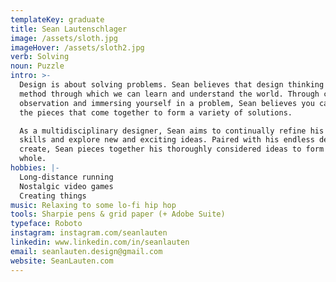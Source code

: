 ```yaml
---
templateKey: graduate
title: Sean Lautenschlager
image: /assets/sloth.jpg
imageHover: /assets/sloth2.jpg
verb: Solving
noun: Puzzle
intro: >-
  Design is about solving problems. Sean believes that design thinking is the
  method through which we can learn and understand the world. Through careful
  observation and immersing yourself in a problem, Sean believes you can develop
  the pieces that come together to form a variety of solutions.

  As a multidisciplinary designer, Sean aims to continually refine his technical
  skills and explore new and exciting ideas. Paired with his endless desire to
  create, Sean pieces together his thoroughly considered ideas to form a greater
  whole.
hobbies: |-
  Long-distance running
  Nostalgic video games
  Creating things
music: Relaxing to some lo-fi hip hop
tools: Sharpie pens & grid paper (+ Adobe Suite)
typeface: Roboto
instagram: instagram.com/seanlauten
linkedin: www.linkedin.com/in/seanlauten
email: seanlauten.design@gmail.com
website: SeanLauten.com
---
```


